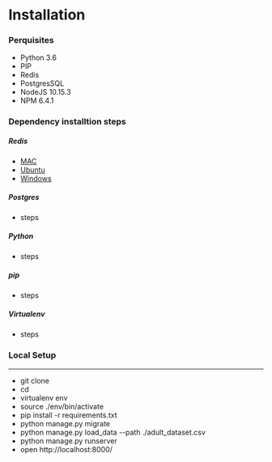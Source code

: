# Installation

### Perquisites 
- Python 3.6
- PIP 
- Redis 
- PostgresSQL
- NodeJS 10.15.3
- NPM 6.4.1

### Dependency installtion steps
##### Redis 

-  [MAC](http://www.codebind.com/mac-osx/install-redis-mac-osx/ "MAC")
- [Ubuntu](https://www.digitalocean.com/community/tutorials/how-to-install-and-secure-redis-on-ubuntu-18-04 "Ubuntu")
- [Windows](https://redislabs.com/blog/redis-on-windows-8-1-and-previous-versions/ "Windows")

##### Postgres
- steps

##### Python 
- steps

##### pip
- steps

##### Virtualenv
- steps

### Local Setup


------------

 - git clone 
 - cd 
 - virtualenv env
 - source ./env/bin/activate
 - pip install -r requirements.txt
 - python manage.py migrate
 - python manage.py load_data --path ./adult_dataset.csv 
 - python manage.py runserver
 - open http://localhost:8000/
 



